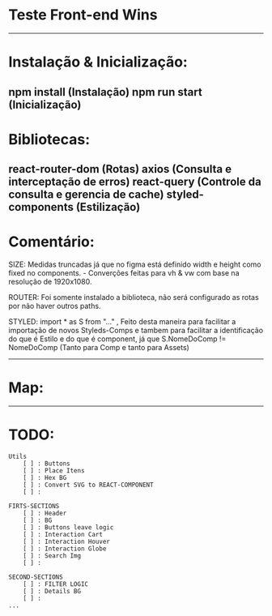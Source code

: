 # Teste Front-end Wins

--------------------------------------------------------------------------------------------------------------------------------------------------------------------------------------------------

# Instalação & Inicialização:
  npm install (Instalação)
  npm run start (Inicialização)
--------------------------------------------------------------------------------------------------------------------------------------------------------------------------------------------------

# Bibliotecas:
  react-router-dom (Rotas)
  axios (Consulta e interceptação de erros)
  react-query (Controle da consulta e gerencia de cache)
  styled-components (Estilização)
--------------------------------------------------------------------------------------------------------------------------------------------------------------------------------------------------

# Comentário:

  SIZE: Medidas truncadas já que no figma está definido width e height como fixed no components.
    - Converções feitas para vh & vw com base na resolução de 1920x1080.

  ROUTER: Foi somente instalado a biblioteca, não será configurado as rotas por não haver outros paths.

  STYLED: import * as S from "..." , Feito desta maneira para facilitar a importação de novos Styleds-Comps e tambem 
  para facilitar a identificação do que é Estilo e do que é component, já que S.NomeDoComp != NomeDoComp (Tanto para Comp e tanto para Assets)


--------------------------------------------------------------------------------------------------------------------------------------------------------------------------------------------------

# Map:


--------------------------------------------------------------------------------------------------------------------------------------------------------------------------------------------------


# TODO:
    Utils
        [ ] : Buttons
        [ ] : Place Itens
        [ ] : Hex BG
        [ ] : Convert SVG to REACT-COMPONENT
        [ ] :

    FIRTS-SECTIONS
        [ ] : Header
        [ ] : BG
        [ ] : Buttons leave logic
        [ ] : Interaction Cart
        [ ] : Interaction Houver
        [ ] : Interaction Globe
        [ ] : Search Img
        [ ] :

    SECOND-SECTIONS
        [ ] : FILTER LOGIC
        [ ] : Details BG
        [ ] :   
    ...
